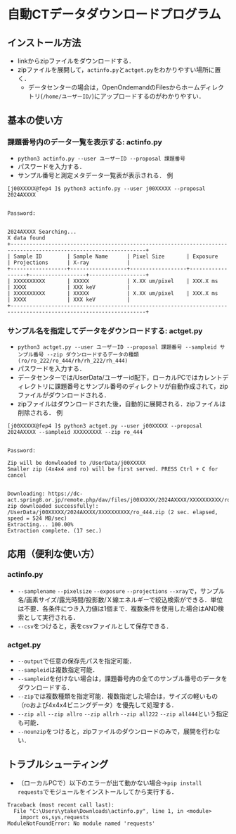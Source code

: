# 自動CTデータダウンロードプログラム

## インストール方法
- linkからzipファイルをダウンロードする．
- zipファイルを展開して，`actinfo.py`と`actget.py`をわかりやすい場所に置く．
    - データセンターの場合は，OpenOndemandのFilesからホームディレクトリ(`/home/ユーザーID/`)にアップロードするのがわかりやすい．

## 基本の使い方
### 課題番号内のデータ一覧を表示する: actinfo.py
- `python3 actinfo.py --user ユーザーID --proposal 課題番号`
- パスワードを入力する．
- サンプル番号と測定メタデータ一覧表が表示される．
例
```
[j00XXXXX@fep4 ]$ python3 actinfo.py --user j00XXXXX --proposal 2024AXXXX


Password: 


2024AXXXX Searching...
X data found
+-----------------------------------------------------------------------------------------------------------------+
| Sample ID        | Sample Name      | Pixel Size       | Exposure         | Projections      | X-ray            |
+------------------+------------------+------------------+------------------+------------------+------------------+
| XXXXXXXXXX       | XXXXX            | X.XX um/pixel    | XXX.X ms         | XXXX             | XXX keV          |
| XXXXXXXXXX       | XXXXX            | X.XX um/pixel    | XXX.X ms         | XXXX             | XXX keV          |
+-----------------------------------------------------------------------------------------------------------------+
```

### サンプル名を指定してデータをダウンロードする: actget.py
- `python3 actget.py --user ユーザーID --proposal 課題番号 --sampleid サンプル番号 --zip ダウンロードするデータの種類(ro/ro_222/ro_444/rh/rh_222/rh_444)`
- パスワードを入力する．
- データセンターでは/UserData/ユーザーid配下，ローカルPCではカレントディレクトリに課題番号とサンプル番号のディレクトリが自動作成されて，zipファイルがダウンロードされる．
- zipファイルはダウンロードされた後，自動的に展開される．zipファイルは削除される．
例
```
[j00XXXXX@fep4 ]$ python3 actget.py --user j00XXXXX --proposal 2024AXXXX --sampleid XXXXXXXXX --zip ro_444


Password: 

Zip will be donwloaded to /UserData/j00XXXXX
Smaller zip (4x4x4 and ro) will be first served. PRESS Ctrl + C for cancel


Downloading: https://dc-act.spring8.or.jp/remote.php/dav/files/j00XXXXX/2024AXXXX/XXXXXXXXXX/ro_444.zip
zip downloaded successfully!: /UserData/j00XXXXX/2024AXXXX/XXXXXXXXXX/ro_444.zip (2 sec. elapsed, speed = 524 MB/sec)
Extracting... 100.00%
Extraction complete. (17 sec.)
```

## 応用（便利な使い方）
### actinfo.py
- `--samplename` `--pixelsize` `--exposure` `--projections` `--xray`で，サンプル名/画素サイズ/露光時間/投影数/Ｘ線エネルギーで絞込検索ができる．単位は不要．各条件につき入力値は1個まで．複数条件を使用した場合はAND検索として実行される．    
- `--csv`をつけると，表をcsvファイルとして保存できる．

### actget.py
- `--output`で任意の保存先パスを指定可能．
- `--sampleid`は複数指定可能．
- `--sampleid`を付けない場合は，課題番号内の全てのサンブル番号のデータをダウンロードする．
- `--zip`では複数種類を指定可能．複数指定した場合は，サイズの軽いもの（roおよび4x4x4ビニングデータ）を優先して処理する．
- `--zip all` `--zip allro` `--zip allrh` `--zip all222` `--zip all444`という指定も可能．
- `--nounzip`をつけると，zipファイルのダウンロードのみで，展開を行わない．

## トラブルシューティング
- （ローカルPCで）以下のエラーが出て動かない場合→`pip install requests`でモジュールをインストールしてから実行する．
```
Traceback (most recent call last):
  File "C:\Users\ytake\Downloads\actinfo.py", line 1, in <module>
    import os,sys,requests
ModuleNotFoundError: No module named 'requests'
```
